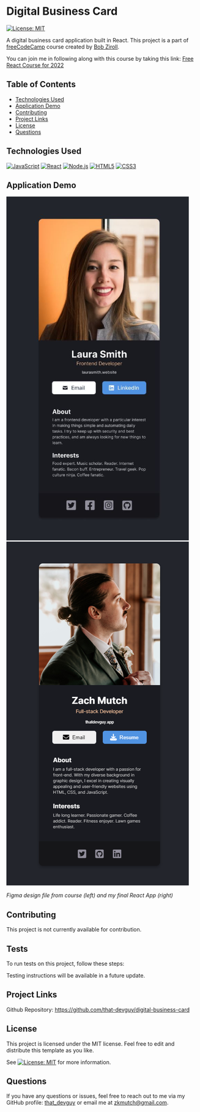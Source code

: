 # Digital Business Card
[![License: MIT](https://img.shields.io/badge/License-MIT-yellow.svg)](https://opensource.org/licenses/MIT)

A digital business card application built in React. This project is a part of [freeCodeCamp](https://www.freecodecamp.org/) course created by [Bob Ziroll](https://twitter.com/bobziroll). 

You can join me in following along with this course by taking this link: [Free React Course for 2022](https://www.freecodecamp.org/news/free-react-course-2022/)

## Table of Contents

- [Technologies Used](#technologies-used)
- [Application Demo](#application-demo)
- [Contributing](#contributing)
- [Project Links](#project-links)
- [License](#license)
- [Questions](#questions)

## Technologies Used

[![JavaScript](https://img.shields.io/badge/JavaScript-ES6+-yellow)](https://www.ecma-international.org/ecma-262/)
[![React](https://img.shields.io/badge/React-v17.0.2-blue)](https://reactjs.org/)
[![Node.js](https://img.shields.io/badge/Node.js-v14.17.0-green)](https://nodejs.org/)
[![HTML5](https://img.shields.io/badge/HTML5-orange)](https://developer.mozilla.org/en-US/docs/Web/Guide/HTML/HTML5)
[![CSS3](https://img.shields.io/badge/CSS3-blue)](https://www.w3.org/TR/CSS/)



## Application Demo
![Figma Design from Course](src/images/scrimba-figma-design.png)
![Final App](src/images/final-result.png)

*Figma design file from course (left) and my final React App (right)*


## Contributing

This project is not currently available for contribution.


## Tests

To run tests on this project, follow these steps:

Testing instructions will be available in a future update.
  
## Project Links

Github Repository: https://github.com/that-devguy/digital-business-card

## License

This project is licensed under the MIT license. Feel free to edit and distribute this template as you like.

See [![License: MIT](https://img.shields.io/badge/License-MIT-yellow.svg)](https://opensource.org/licenses/MIT) for more information.

## Questions

If you have any questions or issues, feel free to reach out to me via my GitHub profile: [that_devguy](https://github.com/that_devguy) or email me at zkmutch@gmail.com.

